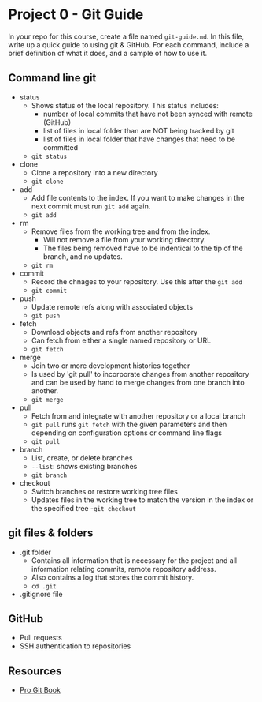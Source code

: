 # Project 0 - Git Guide

In your repo for this course, create a file named `git-guide.md`. In this file, write up a quick guide to using git & GitHub. For each command, include a brief definition of what it does, and a sample of how to use it.

## Command line git

- status
  - Shows status of the local repository. This status includes:
    - number of local commits that have not been synced with remote (GitHub)
    - list of files in local folder than are NOT being tracked by git
    - list of files in local folder that have changes that need to be committed
  - `git status`
- clone
  - Clone a repository into a new directory 
  - `git clone`
- add
  - Add file contents to the index. If you want to make changes in the next commit must run `git add` again.
  - `git add`
- rm
  - Remove files from the working tree and from the index. 
    - Will not remove a file from your working directory. 
    - The files being removed have to be indentical to the tip of the branch, and no updates. 
  - `git rm`
- commit
  - Record the chnages to your repository. Use this after the `git add`
  - `git commit`
- push
  - Update remote refs along with associated objects
  - `git push`
- fetch
  - Download objects and refs from another repository
  - Can fetch from either a single named repository or URL
  - `git fetch`
- merge
  - Join two or more development histories together
  - Is used by 'git pull' to incorporate changes from another repository and can be used by hand to merge changes from one branch into another.
  - `git merge`
- pull
  - Fetch from and integrate with another repository or a local branch
  - `git pull` runs `git fetch` with the given parameters and then depending on configuration options or command line flags
  - `git pull`
- branch
  - List, create, or delete branches
  - `--list`: shows existing branches
  - `git branch`
- checkout
  - Switch branches or restore working tree files
  - Updates files in the working tree to match the version in the index or the specified tree
  -`git checkout`


## git files & folders

- .git folder
  - Contains all information that is necessary for the project and all information relating commits, remote repository address.
  - Also contains a log that stores the commit history.
  - `cd .git`
- .gitignore file

## GitHub

- Pull requests
- SSH authentication to repositories


## Resources

- [Pro Git Book](https://git-scm.com/book/en/v2)



